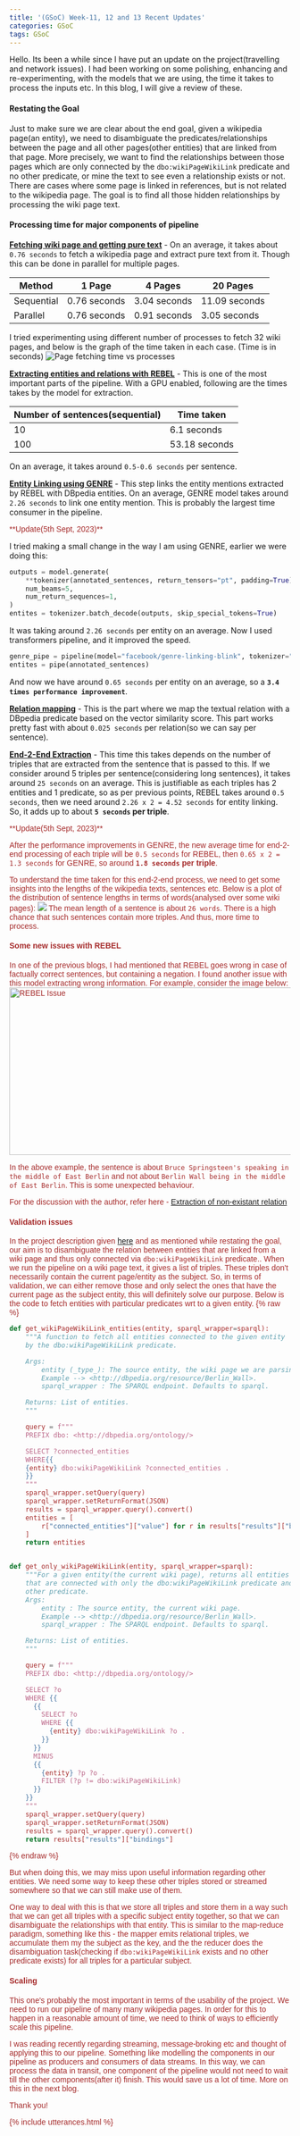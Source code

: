 ```yaml
---
title: '(GSoC) Week-11, 12 and 13 Recent Updates'
categories: GSoC
tags: GSoC
---
```


Hello. Its been a while since I have put an update on the project(travelling and network issues). I had been working on some polishing, enhancing and re-experimenting, with the models that we are using, the time it takes to process the inputs etc. In this blog, I will give a review of these.

#### **Restating the Goal**
Just to make sure we are clear about the end goal, given a wikipedia page(an entity), we need to disambiguate the predicates/relationships between the page and all other pages(other entities) that are linked from that page. More precisely, we want to find the relationships between those pages which are only connected by the `dbo:wikiPageWikiLink` predicate and no other predicate, or mine the text to see even a relationship exists or not. There are cases where some page is linked in references, but is not related to the wikipedia page. The goal is to find all those hidden relationships by processing the wiki page text.

#### **Processing time for major components of pipeline**
**<u>Fetching wiki page and getting pure text</u>** - On an average, it takes about `0.76 seconds` to fetch a wikipedia page and extract pure text from it. Though this can be done in parallel for multiple pages. 

| Method | 1 Page | 4 Pages | 20 Pages |
|--------|--------|---------|----------|
| Sequential | 0.76 seconds | 3.04 seconds | 11.09 seconds |
| Parallel   | 0.76 seconds | 0.91 seconds | 3.05 seconds |

I tried experimenting using different number of processes to fetch 32 wiki pages, and below is the graph of the time taken in each case. (Time is in seconds)
<img src="/assets/images/Process_vs_fetch_1.png" alt= "Page fetching time vs processes" >

<!-- **<u>Splitting text into sentences</u>** - This task takes around `0.02 seconds` for each page on an average. -->

**<u>Extracting entities and relations with REBEL</u>** - This is one of the most important parts of the pipeline. With a GPU enabled, following are the times takes by the model for extraction.

| Number of sentences(sequential) | Time taken |
|---------------------------------|------------|
| 10 | 6.1 seconds |
| 100 | 53.18 seconds |

On an average, it takes around `0.5-0.6 seconds` per sentence. 

**<u>Entity Linking using GENRE</u>** - This step links the entity mentions extracted by REBEL with DBpedia entities. On an average, GENRE model takes around `2.26 seconds` to link one entity mention. This is probably the largest time consumer in the pipeline.

<span style="animation: blinker 1.5s linear infinite; color: brown; font-family: sans-serif;">
**Update(5th Sept, 2023)**
</span>

I tried making a small change in the way I am using GENRE, earlier we were doing this:
```python
outputs = model.generate(
    **tokenizer(annotated_sentences, return_tensors="pt", padding=True),
    num_beams=5,
    num_return_sequences=1,
)
entites = tokenizer.batch_decode(outputs, skip_special_tokens=True)
```
It was taking around `2.26 seconds` per entity on an average.
Now I used transformers pipeline, and it improved the speed.
```python
genre_pipe = pipeline(model="facebook/genre-linking-blink", tokenizer="facebook/genre-linking-blink")
entites = pipe(annotated_sentences)
```
And now we have around `0.65 seconds` per entity on an average, so a **`3.4 times performance improvement`**.

**<u>Relation mapping</u>** - This is the part where we map the textual relation with a DBpedia predicate based on the vector similarity score. This part works pretty fast with about `0.025 seconds` per relation(so we can say per sentence).

**<u>End-2-End Extraction</u>** - This time this takes depends on the number of triples that are extracted from the sentence that is passed to this. If we consider around 5 triples per sentence(considering long sentences), it takes around `25 seconds` on an average. This is justifiable as each triples has 2 entities and 1 predicate, so as per previous points, REBEL takes around `0.5 seconds`, then we need around  `2.26 x 2 = 4.52 seconds` for entity linking. So, it adds up to about **`5 seconds` per triple**. 

<span style="animation: blinker 1.5s linear infinite; color: brown; font-family: sans-serif;">
**Update(5th Sept, 2023)**

After the performance improvements in GENRE, the new average time for end-2-end processing of each triple will be `0.5 seconds` for REBEL, then `0.65 x 2 = 1.3 seconds` for GENRE, so around **`1.8 seconds` per triple**.
</span>

To understand the time taken for this end-2-end process, we need to get some insights into the lengths of the wikipedia texts, sentences etc. Below is a plot of the distribution of sentence lengths in terms of words(analysed over some wiki pages):
<img src="/assets/images/sentence_length_dist_words.png">
The mean length of a sentence is about `26 words`. There is a high chance that such sentences contain more triples. And thus, more time to process.

#### **Some new issues with REBEL**
In one of the previous blogs, I had mentioned that REBEL goes wrong in case of factually correct sentences, but containing a negation. I found another issue with this model extracting wrong information.
For example, consider the image below:
<img src="/assets/images/rebel_issue_gh.png" alt= "REBEL Issue" width="800" height="300">

In the above example, the sentence is about `Bruce Springsteen's speaking in the middle of East Berlin` and not about `Berlin Wall being in the middle of East Berlin`. This is some unexpected behaviour. 

For the discussion with the author, refer here - [Extraction of non-existant relation](https://github.com/Babelscape/rebel/issues/67)

#### **Validation issues**
In the project description given [here](https://forum.dbpedia.org/t/towards-a-neural-extraction-framework-gsoc-2023/2083/4) and as mentioned while restating the goal, our aim is to disambiguate the relation between entities that are linked from a wiki page and thus only connected via `dbo:wikiPageWikiLink` predicate.. When we run the pipeline on a wiki page text, it gives a list of triples. These triples don't necessarily contain the current page/entity as the subject. So, in terms of validation, we can either remove those and only select the ones that have the current page as the subject entity, this will definitely solve our purpose. 
Below is the code to fetch entities with particular predicates wrt to a given entity.
{% raw %}
```python
def get_wikiPageWikiLink_entities(entity, sparql_wrapper=sparql):
    """A function to fetch all entities connected to the given entity
    by the dbo:wikiPageWikiLink predicate.

    Args:
        entity (_type_): The source entity, the wiki page we are parsing.
        Example --> <http://dbpedia.org/resource/Berlin_Wall>.
        sparql_wrapper : The SPARQL endpoint. Defaults to sparql.

    Returns: List of entities.
    """

    query = f"""
    PREFIX dbo: <http://dbpedia.org/ontology/>

    SELECT ?connected_entities
    WHERE{{
    {entity} dbo:wikiPageWikiLink ?connected_entities .
    }}
    """
    sparql_wrapper.setQuery(query)
    sparql_wrapper.setReturnFormat(JSON)
    results = sparql_wrapper.query().convert()
    entities = [
        r["connected_entities"]["value"] for r in results["results"]["bindings"]
    ]
    return entities


def get_only_wikiPageWikiLink(entity, sparql_wrapper=sparql):
    """For a given entity(the current wiki page), returns all entities
    that are connected with only the dbo:wikiPageWikiLink predicate and no
    other predicate.
    Args:
        entity : The source entity, the current wiki page.
        Example --> <http://dbpedia.org/resource/Berlin_Wall>.
        sparql_wrapper : The SPARQL endpoint. Defaults to sparql.

    Returns: List of entities.
    """

    query = f"""
    PREFIX dbo: <http://dbpedia.org/ontology/>

    SELECT ?o
    WHERE {{
      {{
        SELECT ?o
        WHERE {{
          {entity} dbo:wikiPageWikiLink ?o .
        }}
      }}
      MINUS
      {{
        {entity} ?p ?o .
        FILTER (?p != dbo:wikiPageWikiLink)
      }}
    }}
    """
    sparql_wrapper.setQuery(query)
    sparql_wrapper.setReturnFormat(JSON)
    results = sparql_wrapper.query().convert()
    return results["results"]["bindings"]
```
{% endraw %}

But when doing this, we may miss upon useful information regarding other entities. We need some way to keep these other triples stored or streamed somewhere so that we can still make use of them. 

One way to deal with this is that we store all triples and store them in a way such that we can get all triples with a specific subject entity together, so that we can disambiguate the relationships with that entity. This is similar to the map-reduce paradigm, something like this - the mapper emits relational triples, we accumulate them my the subject as the key, and the the reducer does the disambiguation task(checking if `dbo:wikiPageWikiLink` exists and no other predicate exists) for all triples for a particular subject. 


#### **Scaling**
This one's probably the most important in terms of the usability of the project. We need to run our pipeline of many many wikipedia pages. In order for this to happen in a reasonable amount of time, we need to think of ways to efficiently scale this pipeline. 

I was reading recently regarding streaming, message-broking etc and thought of applying this to our pipeline. Something like modelling the components in our pipeline as producers and consumers of data streams. In this way, we can process the data in transit, one component of the pipeline would not need to wait till the other components(after it) finish. This would save us a lot of time. More on this in the next blog.

Thank you!

{% include utterances.html %}